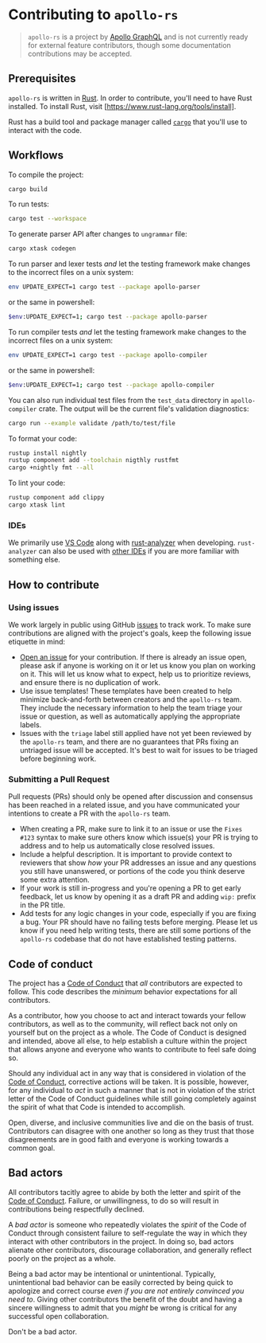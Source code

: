 # Contributing to `apollo-rs`

> `apollo-rs` is a project by [Apollo GraphQL] and is not currently ready for
> external feature contributors, though some documentation contributions may be
> accepted.

## Prerequisites

`apollo-rs` is written in [Rust]. In order to contribute, you'll need to have
Rust installed. To install Rust, visit [https://www.rust-lang.org/tools/install].

Rust has a build tool and package manager called [`cargo`] that you'll use to
interact with the code.

## Workflows

To compile the project:
```bash
cargo build
```

To run tests:
```bash
cargo test --workspace
```

To generate parser API after changes to `ungrammar` file:
```bash
cargo xtask codegen
```

To run parser and lexer tests _and_ let the testing framework make changes to the incorrect files on a unix system:
```bash
env UPDATE_EXPECT=1 cargo test --package apollo-parser
```
or the same in powershell:
```bash
$env:UPDATE_EXPECT=1; cargo test --package apollo-parser
```

To run compiler tests _and_ let the testing framework make changes to the incorrect files on a unix system:

```bash
env UPDATE_EXPECT=1 cargo test --package apollo-compiler
```
or the same in powershell:
```bash
$env:UPDATE_EXPECT=1; cargo test --package apollo-compiler
```

You can also run individual test files from the `test_data` directory in 
`apollo-compiler` crate. The output will be the current file's validation diagnostics:
```bash
cargo run --example validate /path/to/test/file
```

To format your code:
```bash
rustup install nightly
rustup component add --toolchain nigthly rustfmt
cargo +nightly fmt --all
```

To lint your code:
```bash
rustup component add clippy
cargo xtask lint
```

### IDEs

We primarily use [VS Code] along with [rust-analyzer] when developing.
`rust-analyzer` can also be used with [other IDEs] if you are more
familiar with something else.

[Apollo GraphQL]: https://www.apollographql.com
[Rust]: https://www.rust-lang.org/
[`cargo`]: https://doc.rust-lang.org/cargo/index.html
[https://www.rust-lang.org/tools/install]: https://www.rust-lang.org/tools/install
[VS Code]: https://code.visualstudio.com/
[rust-analyzer]: https://rust-analyzer.github.io/manual.html
[other IDEs]: https://rust-analyzer.github.io/manual.html#installation

## How to contribute

### Using issues

We work largely in public using GitHub [issues] to track work. To make sure contributions are aligned with the project's goals, keep the following issue etiquette in mind:

* [Open an issue] for your contribution. If there is already an issue open, please ask if anyone is working on it or let us know you plan on working on it. This will let us know what to expect, help us to prioritize reviews, and ensure there is no duplication of work.
* Use issue templates! These templates have been created to help minimize back-and-forth between creators and the `apollo-rs` team. They include the necessary information to help the team triage your issue or question, as well as automatically applying the appropriate labels.
* Issues with the `triage` label still applied have not yet been reviewed by the `apollo-rs` team, and there are no guarantees that PRs fixing an untriaged issue will be accepted. It's best to wait for issues to be triaged before beginning work.

### Submitting a Pull Request

Pull requests (PRs) should only be opened after discussion and consensus has been reached in a related issue, and you have communicated your intentions to create a PR with the `apollo-rs` team.

* When creating a PR, make sure to link it to an issue or use the `Fixes #123` syntax to make sure others know which issue(s) your PR is trying to address and to help us automatically close resolved issues.
* Include a helpful description. It is important to provide context to reviewers that show _how_ your PR addresses an issue and any questions you still have unanswered, or portions of the code you think deserve some extra attention.
* If your work is still in-progress and you're opening a PR to get early feedback, let us know by opening it as a draft PR and adding `wip:` prefix in the PR title.
* Add tests for any logic changes in your code, especially if you are fixing a bug. Your PR should have no failing tests before merging. Please let us know if you need help writing tests, there are still some portions of the `apollo-rs` codebase that do not have established testing patterns.

[issues]: https://github.com/apollographql/rover/issues
[Open an issue]: https://github.com/apollographql/rover/issues/new/choose


## Code of conduct

The project has a [Code of Conduct] that *all* contributors are expected to
follow. This code describes the *minimum* behavior expectations for all
contributors.

As a contributor, how you choose to act and interact towards your fellow
contributors, as well as to the community, will reflect back not only on
yourself but on the project as a whole. The Code of Conduct is designed and
intended, above all else, to help establish a culture within the project that
allows anyone and everyone who wants to contribute to feel safe doing so.

Should any individual act in any way that is considered in violation of the
[Code of Conduct], corrective actions will be taken. It is possible, however,
for any individual to *act* in such a manner that is not in violation of the
strict letter of the Code of Conduct guidelines while still going completely
against the spirit of what that Code is intended to accomplish.

Open, diverse, and inclusive communities live and die on the basis of trust.
Contributors can disagree with one another so long as they trust that those
disagreements are in good faith and everyone is working towards a common goal.

## Bad actors
All contributors tacitly agree to abide by both the letter and spirit of the
[Code of Conduct]. Failure, or unwillingness, to do so will result in
contributions being respectfully declined.

A *bad actor* is someone who repeatedly violates the *spirit* of the Code of
Conduct through consistent failure to self-regulate the way in which they
interact with other contributors in the project. In doing so, bad actors
alienate other contributors, discourage collaboration, and generally reflect
poorly on the project as a whole.

Being a bad actor may be intentional or unintentional. Typically, unintentional
bad behavior can be easily corrected by being quick to apologize and correct
course *even if you are not entirely convinced you need to*. Giving other
contributors the benefit of the doubt and having a sincere willingness to admit
that you *might* be wrong is critical for any successful open collaboration.

Don't be a bad actor.

[Code of Conduct]: https://github.com/apollographql/.github/blob/main/CODE_OF_CONDUCT.md

